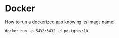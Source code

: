 # Docker

How to run a dockerized app knowing its image name:
~~~~
docker run -p 5432:5432 -d postgres:10
~~~~

